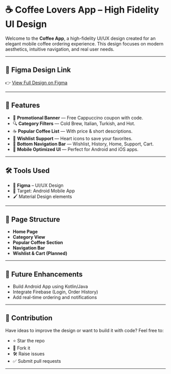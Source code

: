 # ☕ Coffee Lovers App – High Fidelity UI Design

Welcome to the **Coffee App**, a high-fidelity UI/UX design created for an elegant mobile coffee ordering experience. This design focuses on modern aesthetics, intuitive navigation, and real user needs.

---

## 🔗 Figma Design Link

👉 [View Full Design on Figma](https://www.figma.com/design/DS0uMHrrNx4qzC6aybxHZV/Coffee-App?node-id=9-8&t=9PicF0j0dLvwSOtB-1)

---

## 🎯 Features

- 🧾 **Promotional Banner** — Free Cappuccino coupon with code.
- 🔍 **Category Filters** — Cold Brew, Italian, Turkish, and Hot.
- ☕ **Popular Coffee List** — With price & short descriptions.
- 💖 **Wishlist Support** — Heart icons to save your favorites.
- 🛒 **Bottom Navigation Bar** — Wishlist, History, Home, Support, Cart.
- 📱 **Mobile Optimized UI** — Perfect for Android and iOS apps.

---

## 🛠️ Tools Used

- 🎨 **Figma** – UI/UX Design
- 📱 Target: Android Mobile App
- 🖌️ Material Design elements

---

## 🧩 Page Structure

- **Home Page**
- **Category View**
- **Popular Coffee Section**
- **Navigation Bar**
- **Wishlist & Cart (Planned)**

---

## 🚀 Future Enhancements

- Build Android App using Kotlin/Java
- Integrate Firebase (Login, Order History)
- Add real-time ordering and notifications

---

## 🤝 Contribution

Have ideas to improve the design or want to build it with code? Feel free to:

- ⭐ Star the repo  
- 🍴 Fork it  
- 🛠️ Raise issues  
- ✅ Submit pull requests  

---
